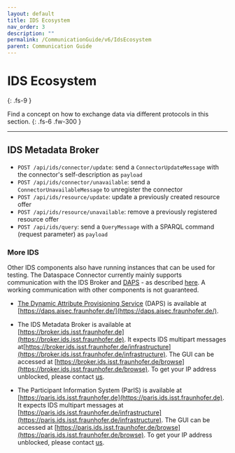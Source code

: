 ```yaml
---
layout: default
title: IDS Ecosystem
nav_order: 3
description: ""
permalink: /CommunicationGuide/v6/IdsEcosystem
parent: Communication Guide
---
```


# IDS Ecosystem
{: .fs-9 }

Find a concept on how to exchange data via different protocols in this section.
{: .fs-6 .fw-300 }

---

## IDS Metadata Broker

- `POST /api/ids/connector/update`: send a `ConnectorUpdateMessage` with the connector's
  self-description as `payload`
- `POST /api/ids/connector/unavailable`: send a `ConnectorUnavailableMessage` to unregister the connector
- `POST /api/ids/resource/update`: update a previously created resource offer
- `POST /api/ids/resource/unavailable`: remove a previously registered resource offer
- `POST /api/ids/query`: send a `QueryMessage` with a SPARQL command (request parameter) as `payload`

### More IDS

Other IDS components also have running instances that can be used for testing. The Dataspace
Connector currently mainly supports communication with the IDS Broker and [DAPS](https://github.com/International-Data-Spaces-Association/IDS-G/tree/master/core/DAPS) - as described
[here](features.md#ids-communication). A working communication with other components is not
guaranteed.

* [The Dynamic Attribute Provisioning Service](https://github.com/International-Data-Spaces-Association/IDS-G/tree/master/core/DAPS) (DAPS) is available at
  [https://daps.aisec.fraunhofer.de/](https://daps.aisec.fraunhofer.de/).

* The IDS Metadata Broker is available at
  [https://broker.ids.isst.fraunhofer.de](https://broker.ids.isst.fraunhofer.de). It expects IDS
  multipart messages at[https://broker.ids.isst.fraunhofer.de/infrastructure](https://broker.ids.isst.fraunhofer.de/infrastructure).
  The GUI can be accessed at [https://broker.ids.isst.fraunhofer.de/browse](https://broker.ids.isst.fraunhofer.de/browse).
  To get your IP address unblocked, please contact [us](mailto:info@dataspace-connector.de).

* The Participant Information System (ParIS) is available at
  [https://paris.ids.isst.fraunhofer.de](https://paris.ids.isst.fraunhofer.de).
  It expects IDS multipart messages at
  [https://paris.ids.isst.fraunhofer.de/infrastructure](https://paris.ids.isst.fraunhofer.de/infrastructure).
  The GUI can be accessed at [https://paris.ids.isst.fraunhofer.de/browse](https://paris.ids.isst.fraunhofer.de/browse).
  To get your IP address unblocked, please contact [us](mailto:info@dataspace-connector.de).
